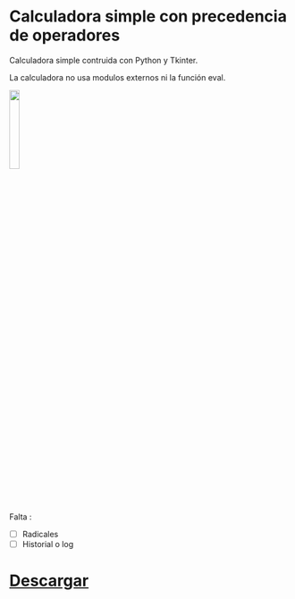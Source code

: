 # Calculadora simple con precedencia de operadores

Calculadora simple contruida con Python y Tkinter. 

La calculadora no usa modulos externos ni la función eval. 

<img src="https://i.imgur.com/7l9fuUg.png" width="19%">

Falta :
- [ ] Radicales
- [ ] Historial o log

# [Descargar](https://github.com/CalumRakk/Calculator-Python/releases)

